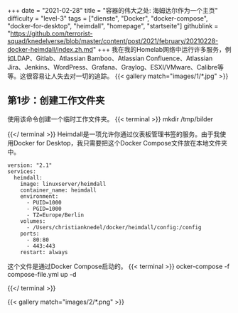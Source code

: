 +++
date = "2021-02-28"
title = "容器的伟大之处: 海姆达尔作为一个主页"
difficulty = "level-3"
tags = ["dienste", "Docker", "docker-compose", "docker-for-desktop", "heimdall", "homepage", "startseite"]
githublink = "https://github.com/terrorist-squad/knedelverse/blob/master/content/post/2021/february/20210228-docker-heimdall/index.zh.md"
+++
我在我的Homelab网络中运行许多服务，例如LDAP、Gitlab、Atlassian Bamboo、Atlassian Confluence、Atlassian Jira、Jenkins、WordPress、Grafana、Graylog、ESXI/VMware、Calibre等等。这很容易让人失去对一切的追踪。
{{< gallery match="images/1/*.jpg" >}}

## 第1步：创建工作文件夹
使用该命令创建一个临时工作文件夹。
{{< terminal >}}
mkdir /tmp/bilder

{{</ terminal >}}
Heimdall是一项允许你通过仪表板管理书签的服务。由于我使用Docker for Desktop，我只需要把这个Docker Compose文件放在本地文件夹中。
```
version: "2.1"
services:
  heimdall:
    image: linuxserver/heimdall
    container_name: heimdall
    environment:
      - PUID=1000
      - PGID=1000
      - TZ=Europe/Berlin
    volumes:
      - /Users/christianknedel/docker/heimdall/config:/config
    ports:
      - 80:80
      - 443:443
    restart: always

```
这个文件是通过Docker Compose启动的。
{{< terminal >}}
ocker-compose -f compose-file.yml up -d

{{</ terminal >}}

{{< gallery match="images/2/*.png" >}}
